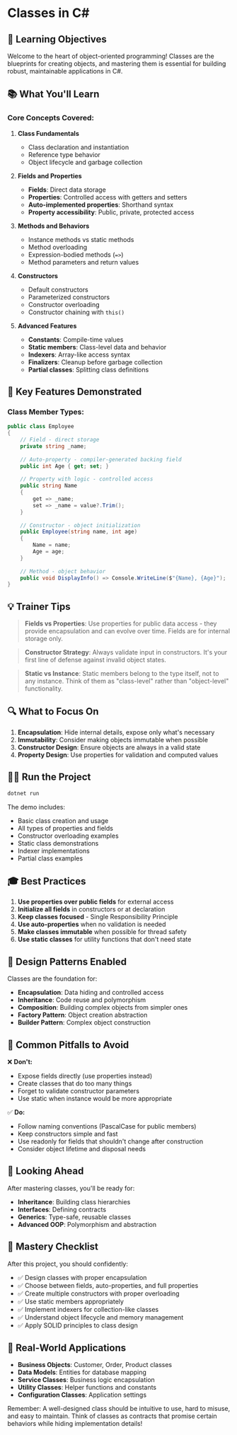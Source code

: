# Classes in C#

## 🎯 Learning Objectives

Welcome to the heart of object-oriented programming! Classes are the blueprints for creating objects, and mastering them is essential for building robust, maintainable applications in C#.

## 📚 What You'll Learn

### Core Concepts Covered:

1. **Class Fundamentals**
   - Class declaration and instantiation
   - Reference type behavior
   - Object lifecycle and garbage collection

2. **Fields and Properties**
   - **Fields**: Direct data storage
   - **Properties**: Controlled access with getters and setters
   - **Auto-implemented properties**: Shorthand syntax
   - **Property accessibility**: Public, private, protected access

3. **Methods and Behaviors**
   - Instance methods vs static methods
   - Method overloading
   - Expression-bodied methods (`=>`)
   - Method parameters and return values

4. **Constructors**
   - Default constructors
   - Parameterized constructors
   - Constructor overloading
   - Constructor chaining with `this()`

5. **Advanced Features**
   - **Constants**: Compile-time values
   - **Static members**: Class-level data and behavior
   - **Indexers**: Array-like access syntax
   - **Finalizers**: Cleanup before garbage collection
   - **Partial classes**: Splitting class definitions

## 🚀 Key Features Demonstrated

### Class Member Types:
```csharp
public class Employee
{
    // Field - direct storage
    private string _name;
    
    // Auto-property - compiler-generated backing field
    public int Age { get; set; }
    
    // Property with logic - controlled access
    public string Name 
    { 
        get => _name; 
        set => _name = value?.Trim(); 
    }
    
    // Constructor - object initialization
    public Employee(string name, int age)
    {
        Name = name;
        Age = age;
    }
    
    // Method - object behavior
    public void DisplayInfo() => Console.WriteLine($"{Name}, {Age}");
}
```

## 💡 Trainer Tips

> **Fields vs Properties**: Use properties for public data access - they provide encapsulation and can evolve over time. Fields are for internal storage only.

> **Constructor Strategy**: Always validate input in constructors. It's your first line of defense against invalid object states.

> **Static vs Instance**: Static members belong to the type itself, not to any instance. Think of them as "class-level" rather than "object-level" functionality.

## 🔍 What to Focus On

1. **Encapsulation**: Hide internal details, expose only what's necessary
2. **Immutability**: Consider making objects immutable when possible
3. **Constructor Design**: Ensure objects are always in a valid state
4. **Property Design**: Use properties for validation and computed values

## 🏃‍♂️ Run the Project

```bash
dotnet run
```

The demo includes:
- Basic class creation and usage
- All types of properties and fields
- Constructor overloading examples
- Static class demonstrations
- Indexer implementations
- Partial class examples

## 🎓 Best Practices

1. **Use properties over public fields** for external access
2. **Initialize all fields** in constructors or at declaration
3. **Keep classes focused** - Single Responsibility Principle
4. **Use auto-properties** when no validation is needed
5. **Make classes immutable** when possible for thread safety
6. **Use static classes** for utility functions that don't need state

## 🔧 Design Patterns Enabled

Classes are the foundation for:
- **Encapsulation**: Data hiding and controlled access
- **Inheritance**: Code reuse and polymorphism
- **Composition**: Building complex objects from simpler ones
- **Factory Pattern**: Object creation abstraction
- **Builder Pattern**: Complex object construction

## 🎯 Common Pitfalls to Avoid

❌ **Don't:**
- Expose fields directly (use properties instead)
- Create classes that do too many things
- Forget to validate constructor parameters
- Use static when instance would be more appropriate

✅ **Do:**
- Follow naming conventions (PascalCase for public members)
- Keep constructors simple and fast
- Use readonly for fields that shouldn't change after construction
- Consider object lifetime and disposal needs

## 🔮 Looking Ahead

After mastering classes, you'll be ready for:
- **Inheritance**: Building class hierarchies
- **Interfaces**: Defining contracts
- **Generics**: Type-safe, reusable classes
- **Advanced OOP**: Polymorphism and abstraction

## 🎯 Mastery Checklist

After this project, you should confidently:
- ✅ Design classes with proper encapsulation
- ✅ Choose between fields, auto-properties, and full properties
- ✅ Create multiple constructors with proper overloading
- ✅ Use static members appropriately
- ✅ Implement indexers for collection-like classes
- ✅ Understand object lifecycle and memory management
- ✅ Apply SOLID principles to class design

## 💼 Real-World Applications

- **Business Objects**: Customer, Order, Product classes
- **Data Models**: Entities for database mapping
- **Service Classes**: Business logic encapsulation
- **Utility Classes**: Helper functions and constants
- **Configuration Classes**: Application settings

Remember: A well-designed class should be intuitive to use, hard to misuse, and easy to maintain. Think of classes as contracts that promise certain behaviors while hiding implementation details!
